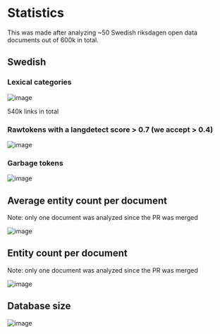 # Statistics
This was made after analyzing ~50 Swedish riksdagen open data documents out of 600k in total.
## Swedish
### Lexical categories
![image](https://github.com/dpriskorn/riksdagen_sentences/assets/68460690/82b364ec-64bd-43e7-9b5c-fcc5d41553d5)

540k links in total

### Rawtokens with a langdetect score > 0.7 (we accept > 0.4)
![image](https://github.com/dpriskorn/riksdagen_sentences/assets/68460690/b4b41f36-129c-435b-86f6-621abba34030)

### Garbage tokens 
![image](https://github.com/dpriskorn/riksdagen_sentences/assets/68460690/2eb12bc7-79e4-4b85-8a32-5ba4f24f7e92)

## Average entity count per document 
Note: only one document was analyzed since the PR was merged

![image](https://github.com/dpriskorn/riksdagen_sentences/assets/68460690/1a417aa4-d411-4606-8e04-9535508bca2d)


## Entity count per document 
Note: only one document was analyzed since the PR was merged

![image](https://github.com/dpriskorn/riksdagen_sentences/assets/68460690/9a16d562-1b91-4759-9626-efbc1b3bafee)

## Database size
![image](https://github.com/dpriskorn/riksdagen_sentences/assets/68460690/3f51189d-e39d-4386-ae7f-ef1b8590788a)

